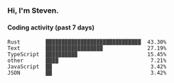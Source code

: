 ### Hi, I'm Steven.

#### Coding activity (past 7 days)
```
Rust        ▓▓▓▓▓▓▓▓▓▓▓▓▓▓▓▓▓▓▓▓▓▓▓▓▓▓▓▓▓▓  43.30%
Text        ▓▓▓▓▓▓▓▓▓▓▓▓▓▓▓▓▓▓              27.19%
TypeScript  ▓▓▓▓▓▓▓▓▓▓                      15.45%
other       ▓▓▓▓                             7.21%
JavaScript  ▓▓                               3.42%
JSON        ▓▓                               3.42%
```
